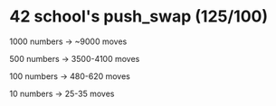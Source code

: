 # 42 school's push_swap (125/100)

1000 numbers -> ~9000 moves

500 numbers -> 3500-4100 moves

100 numbers -> 480-620 moves

10 numbers -> 25-35 moves
